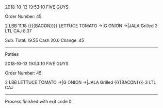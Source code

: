

2018-10-13 19:53:10
         FIVE GUYS

Order Number:    45

2    LBB                 11.18
     {{{{BACON}}}}
     LETTUCE
     TOMATO
     ->|G ONION
     ->|JALA Grilled
3    LTL CAJ             8.37

Sub. Total:              19.55
Cash                     20.0
Change                   .45
****************************************



Patties


   2018-10-13 19:53:10
         FIVE GUYS

Order Number:    45

2    LBB
     LETTUCE
     TOMATO
     ->|G ONION
     ->|JALA Grilled
     {{{{BACON}}}}
3    LTL CAJ

****************************************

Process finished with exit code 0
